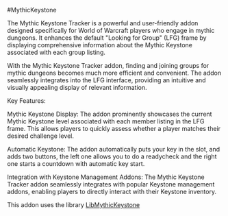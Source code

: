 #MythicKeystone

The Mythic Keystone Tracker is a powerful and user-friendly addon designed specifically for World of Warcraft players who engage in mythic dungeons. It enhances the default "Looking for Group" (LFG) frame by displaying comprehensive information about the Mythic Keystone associated with each group listing.

With the Mythic Keystone Tracker addon, finding and joining groups for mythic dungeons becomes much more efficient and convenient. The addon seamlessly integrates into the LFG interface, providing an intuitive and visually appealing display of relevant information.

Key Features:

Mythic Keystone Display: The addon prominently showcases the current Mythic Keystone level associated with each member listing in the LFG frame. This allows players to quickly assess whether a player matches their desired challenge level.

Automatic Keystone: The addon automatically puts your key in the slot, and adds two buttons, the left one allows you to do a readycheck and the right one starts a countdown with automatic key start.

Integration with Keystone Management Addons: The Mythic Keystone Tracker addon seamlessly integrates with popular Keystone management addons, enabling players to directly interact with their Keystone inventory.

This addon uses the library [LibMythicKeystone](https://legacy.curseforge.com/wow/addons/libmythickeystone) 
